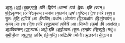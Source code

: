 

  
आ॒शुः।अ॒र्ष॒।बृ॒ह॒त्ऽम॒ते॒।परि॑।प्रि॒येण॑।धाम्ना॑।यत्र॑।दे॒वाः।इति॑।ब्रव॑न्॥  
प॒रि॒ऽकृ॒ण्वन्।अनिः॑ऽकृतम्।जना॑य।या॒तय॑न्।इषः॑।वृ॒ष्टिम्।दि॒वः।परि॑।स्र॒व॒॥  
सु॒तः।ए॒ति॒।प॒वित्रे॑।आ।त्विषि॑म्।दधा॑नः।ओज॑सा।वि॒ऽचक्षा॑णः।वि॒ऽरो॒चय॑न्॥  
अ॒यम्।सः।यः।दि॒वः।परि॑।र॒घु॒ऽयामा॑।प॒वित्रे॑।आ।सिन्धोः॑।ऊ॒र्मा।वि।अक्ष॑रत्॥  
आ॒ऽविवा॑सन्।प॒रा॒ऽवतः॑।अथो॒ इति॑।अ॒र्वा॒ऽवतः॑।सु॒तः।इन्द्रा॑य।सि॒च्य॒ते॒।मधु॑॥  
स॒मी॒ची॒नाः।अ॒नू॒ष॒त॒।हरि॑म्।हि॒न्व॒न्ति॒।अद्रि॑ऽभिः।योनौ॑।ऋ॒तस्य॑।सी॒द॒त्च॥  
